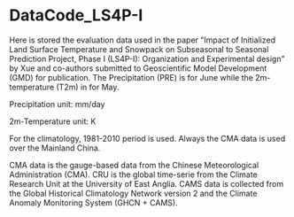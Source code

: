 # DataCode_LS4P-I
Here is stored the evaluation data used in the paper "Impact of Initialized Land Surface Temperature and Snowpack on Subseasonal to Seasonal Prediction Project, Phase I (LS4P-I): Organization and Experimental design" by Xue and co-authors submitted to Geoscientific Model Development (GMD) for publication.
The Precipitation (PRE) is for June while the 2m-temperature (T2m) in for May.

Precipitation unit: mm/day

2m-Temperature unit: K


For the climatology, 1981-2010 period is used.
Always the CMA data is used over the Mainland China.

CMA data is the gauge-based data from the Chinese Meteorological Administration (CMA).
CRU is the global time-serie from the Climate Research Unit at the University of East Anglia.
CAMS data is collected from the Global Historical Climatology Network version 2 and the Climate Anomaly Monitoring System (GHCN + CAMS).

